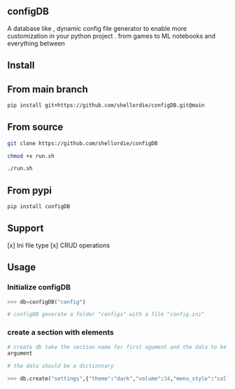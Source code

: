 ## configDB 

A database like , dynamic config file generator to enable more customization in
your python project . from games to ML notebooks and everything between

## Install

## From main branch 

```bash
pip install git+https://github.com/shellordie/configDB.git@main
```

## From source

```bash
git clone https://github.com/shellordie/configDB
```

```bash
chmod +x run.sh
```

```bash
./run.sh
```

## From pypi 

```bash
pip install configDB
```

## Support 

[x] Ini file type
[x] CRUD operations

## Usage

### Initialize configDB 

```python
>>> db=configDB("config") 

# configDB generate a folder "configs" with a file "config.ini"
```

### create a section with elements 

```python
# create db take the section name for first agument and the data to be added for second
argument 

# the data should be a dictionnary

>>> db.create("settings",{"theme":"dark","volume":34,"menu_style":"collapse"})
```




